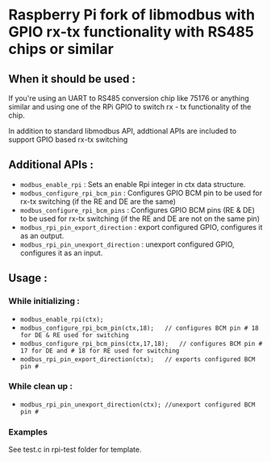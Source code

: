 # Raspberry Pi fork of libmodbus with GPIO rx-tx functionality with RS485 chips or similar

## When it should be used :

If you're using an UART to RS485 conversion chip like 75176 or anything similar and using one of the RPi GPIO
to switch rx - tx functionality of the chip.

In addition to standard libmodbus API, addtional APIs are included to support GPIO based rx-tx switching

## Additional APIs :

- `modbus_enable_rpi`                 : Sets an enable Rpi integer in ctx data structure.
- `modbus_configure_rpi_bcm_pin`      : Configures GPIO BCM pin to be used for rx-tx switching (if the RE and DE are the same)
- `modbus_configure_rpi_bcm_pins`     : Configures GPIO BCM pins (RE & DE) to be used for rx-tx switching (if the RE and DE are not on the same pin)
- `modbus_rpi_pin_export_direction`   : export configured GPIO, configures it as an output.
- `modbus_rpi_pin_unexport_direction` : unexport configured GPIO, configures it as an input.

## Usage :

### While initializing :

- `modbus_enable_rpi(ctx);`
- `modbus_configure_rpi_bcm_pin(ctx,18);   // configures BCM pin # 18 for DE & RE used for switching`
- `modbus_configure_rpi_bcm_pins(ctx,17,18);   // configures BCM pin # 17 for DE and # 18 for RE used for switching`
- `modbus_rpi_pin_export_direction(ctx);   // exports configured BCM pin #`

### While clean up :

- `modbus_rpi_pin_unexport_direction(ctx); //unexport configured BCM pin #`

### Examples

See test.c in rpi-test folder for template.
